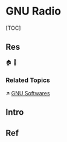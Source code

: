 # GNU Radio

[TOC]



## Res
🏠 
🚧 


### Related Topics
↗ [GNU Softwares](../../../../../🥷🏼%20Operating%20Systems%20&%20Kernels%20(Engineering%20Part)/Linux%20(Derived%20From%20UNIX%20Family)/🐑%20GNU%20(GNU's%20Not%20Unix)/GNU%20Softwares.md)



## Intro



## Ref
